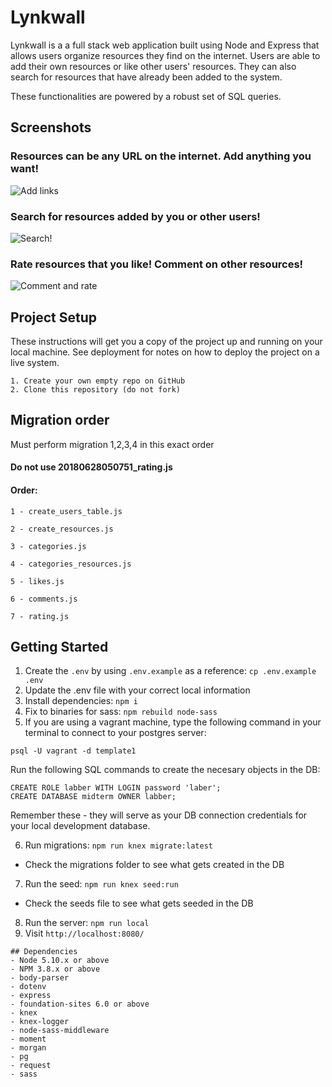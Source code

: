 # Lynkwall
Lynkwall is a a full stack web application built using Node and Express that allows users organize resources they find on the internet. Users are able to add their own resources or like other users' resources. They can also search for resources that have already been added to the system. 

These functionalities are powered by a robust set of SQL queries.

## Screenshots

### Resources can be any URL on the internet. Add anything you want!
![Add links](https://i.imgur.com/ZUY6vil.gif)


### Search for resources added by you or other users!
![Search!](https://imgur.com/XN6vU2m.gif)



### Rate resources that you like! Comment on other resources!
![Comment and rate](https://i.imgur.com/6RpXEP6.gif)







## Project Setup


These instructions will get you a copy of the project up and running on your local machine. See deployment for notes on how to deploy the project on a live system.

```
1. Create your own empty repo on GitHub
2. Clone this repository (do not fork)
```
## Migration order
Must perform migration 1,2,3,4 in this exact order

#### **Do not use 20180628050751_rating.js**

#### Order:


`1 - create_users_table.js`

`2 - create_resources.js`

`3 - categories.js`

`4 - categories_resources.js`

`5 - likes.js`

`6 - comments.js`

`7 - rating.js`


## Getting Started

1. Create the `.env` by using `.env.example` as a reference: `cp .env.example .env`
2. Update the .env file with your correct local information
3. Install dependencies: `npm i`
4. Fix to binaries for sass: `npm rebuild node-sass`
5.  If you are using a vagrant machine, type the following command in your terminal to connect to your postgres server:
```
psql -U vagrant -d template1
```
Run the following SQL commands to create the necesary objects in the DB:
```
CREATE ROLE labber WITH LOGIN password 'laber';
CREATE DATABASE midterm OWNER labber;
```
Remember these - they will serve as your DB connection credentials for your local development database.

6. Run migrations: `npm run knex migrate:latest`
  - Check the migrations folder to see what gets created in the DB
7. Run the seed: `npm run knex seed:run`
  - Check the seeds file to see what gets seeded in the DB
8. Run the server: `npm run local`
9. Visit `http://localhost:8080/`
```
## Dependencies
- Node 5.10.x or above
- NPM 3.8.x or above
- body-parser
- dotenv
- express
- foundation-sites 6.0 or above
- knex
- knex-logger
- node-sass-middleware
- moment
- morgan
- pg
- request
- sass

